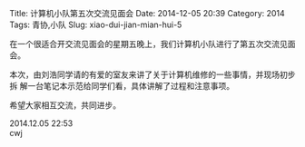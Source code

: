 Title: 计算机小队第五次交流见面会
Date: 2014-12-05 20:39
Category: 2014
Tags: 青协,小队
Slug: xiao-dui-jian-mian-hui-5

在一个很适合开交流见面会的星期五晚上，我们计算机小队进行了第五次交流见面会。

本次，由刘浩同学请的有爱的室友来讲了关于计算机维修的一些事情，并现场初步拆
解一台笔记本示范给同学们看，具体讲解了过程和注意事项。

希望大家相互交流，共同进步。


2014.12.05 22:53  
cwj
